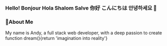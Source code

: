 ### Hello! Bonjour Hola Shalom Salve 你好 こんにちは 안녕하세요 👋


### 📇About Me
My name is Andy, a full stack web developer, with a deep passion to create function dream(){return 'imagination into reality'}
<!--
**AndyPark20/AndyPark20** is a ✨ _special_ ✨ repository because its `README.md` (this file) appears on your GitHub profile.

Here are some ideas to get you started:

- 🔭 I’m currently working on ...
- 🌱 I’m currently learning ...
- 👯 I’m looking to collaborate on ...
- 🤔 I’m looking for help with ...
- 💬 Ask me about ...
- 📫 How to reach me: ...
- 😄 Pronouns: ...
- ⚡ Fun fact: ...
-->
